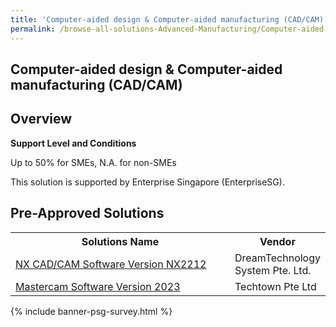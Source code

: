 ```yaml
---
title: 'Computer-aided design & Computer-aided manufacturing (CAD/CAM)'
permalink: /browse-all-solutions-Advanced-Manufacturing/Computer-aided-design-Computer-aided-manufacturing--CAD-CAM-
---
```


## Computer-aided design & Computer-aided manufacturing (CAD/CAM)
## Overview

**Support Level and Conditions**

Up to 50% for SMEs, N.A. for non-SMEs

This solution is supported by Enterprise Singapore (EnterpriseSG).

## Pre-Approved Solutions

<table>
<tr>
<th style='width: auto;'><b>Solutions Name</b></th>
<th style='width: 30%;'><b>Vendor</b></th>
</tr>
<tr>
<td><a href='/productivity-solutions-grant/solutionrepo/solution1140' target='_blank'>NX CAD/CAM Software Version NX2212</a><br></td>
<td>DreamTechnology System Pte. Ltd.</td>
</tr>
<tr>
<td><a href='/productivity-solutions-grant/solutionrepo/solution1717' target='_blank'>Mastercam Software Version 2023</a><br></td>
<td>Techtown Pte Ltd</td>
</tr>
</table>

{% include banner-psg-survey.html %}
